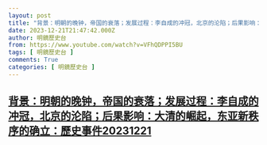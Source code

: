 ```yaml
---
layout: post
title: "背景：明朝的晚钟，帝国的衰落；发展过程：李自成的冲冠，北京的沦陷；后果影响：大清的崛起，东亚新秩序的确立：歷史事件20231221"
date: 2023-12-21T21:47:42.000Z
author: 明鏡歷史台
from: https://www.youtube.com/watch?v=VFhQDPPI5BU
tags: [ 明鏡歷史台 ]
comments: True
categories: [ 明鏡歷史台 ]
---
```

<!--1703195262000-->
[背景：明朝的晚钟，帝国的衰落；发展过程：李自成的冲冠，北京的沦陷；后果影响：大清的崛起，东亚新秩序的确立：歷史事件20231221](https://www.youtube.com/watch?v=VFhQDPPI5BU)
------

<div>

</div>
